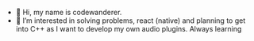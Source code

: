- 👋 Hi, my name is codewanderer.
- 👀 I’m interested in solving problems, react (native) and planning to get into C++ as I want to develop my own audio plugins. Always learning

<!---
niko22225/niko22225 is a ✨ special ✨ repository because its `README.md` (this file) appears on your GitHub profile.
You can click the Preview link to take a look at your changes.
--->
